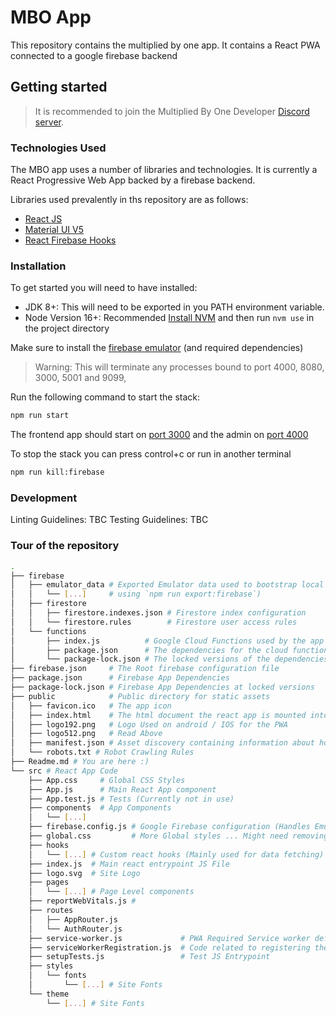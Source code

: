 # MBO App
This repository contains the multiplied by one app. It contains a React PWA connected to a google firebase backend

## Getting started
> It is recommended to join the Multiplied By One Developer [Discord server](https://discord.gg/ga3VmhW7AG). 

### Technologies Used
The MBO app uses a number of libraries and technologies. It is currently a React Progressive Web App backed by a firebase backend. 

Libraries used prevalently in ths repository are as follows:
 * [React JS](https://reactjs.org/)
 * [Material UI V5](https://mui.com/)
 * [React Firebase Hooks](https://www.npmjs.com/package/react-firebase-hooks)


### Installation
To get started you will need to have installed:
 * JDK 8+: This will need to be exported in you PATH environment variable.
 * Node Version 16+: Recommended [Install NVM](https://github.com/nvm-sh/nvm) and then run `nvm use` in the project directory

Make sure to install the [firebase emulator](https://firebase.google.com/docs/emulator-suite/install_and_configure) (and required dependencies)

> Warning: This will terminate any processes bound to port 4000, 8080, 3000, 5001 and 9099,

Run the following command to start the stack:
```bash
npm run start
```

The frontend app should start on [port 3000](http://localhost:3000) and the admin on [port 4000](http://localhost:4000) 

To stop the stack you can press control+c or run in another terminal 
```bash
npm run kill:firebase
```

### Development 
Linting Guidelines: TBC
Testing Guidelines: TBC

### Tour of the repository
```bash
.
├── firebase
│   ├── emulator_data # Exported Emulator data used to bootstrap local dev env (Can be refreshed
│   │   └── [...]     # using `npm run export:firebase`)
│   ├── firestore
│   │   ├── firestore.indexes.json # Firestore index configuration 
│   │   └── firestore.rules        # Firestore user access rules
│   └── functions
│       ├── index.js          # Google Cloud Functions used by the app
│       ├── package.json      # The dependencies for the cloud functions
│       └── package-lock.json # The locked versions of the dependencies for cloud functions
├── firebase.json     # The Root firebase configuration file
├── package.json      # Firebase App Dependencies
├── package-lock.json # Firebase App Dependencies at locked versions
├── public            # Public directory for static assets
│   ├── favicon.ico   # The app icon
│   ├── index.html    # The html document the react app is mounted into
│   ├── logo192.png   # Logo Used on android / IOS for the PWA
│   ├── logo512.png   # Read Above
│   ├── manifest.json # Asset discovery containing information about how the PWA should look
│   └── robots.txt # Robot Crawling Rules
├── Readme.md # You are here :) 
└── src # React App Code
    ├── App.css     # Global CSS Styles
    ├── App.js      # Main React App component
    ├── App.test.js # Tests (Currently not in use)
    ├── components  # App Components
    │   └── [...]
    ├── firebase.config.js # Google Firebase configuration (Handles Emulation toggles)
    ├── global.css         # More Global styles ... Might need removing
    ├── hooks 
    │   └── [...] # Custom react hooks (Mainly used for data fetching)
    ├── index.js  # Main react entrypoint JS File
    ├── logo.svg  # Site Logo
    ├── pages
    │   └── [...] # Page Level components
    ├── reportWebVitals.js # 
    ├── routes
    │   ├── AppRouter.js
    │   └── AuthRouter.js
    ├── service-worker.js             # PWA Required Service worker definition
    ├── serviceWorkerRegistration.js  # Code related to registering the service worker
    ├── setupTests.js                 # Test JS Entrypoint 
    ├── styles
    │   └── fonts
    │       └── [...] # Site Fonts 
    └── theme
        └── [...] # Site Fonts
```